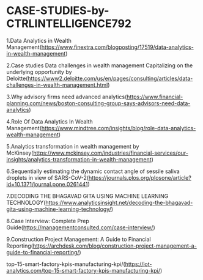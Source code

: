 # CASE-STUDIES-by-CTRLINTELLIGENCE792

1.Data Analytics in Wealth Management(https://www.finextra.com/blogposting/17519/data-analytics-in-wealth-management)

2.Case studies
Data challenges in wealth management
Capitalizing on the underlying opportunity by Deloitte(https://www2.deloitte.com/us/en/pages/consulting/articles/data-challenges-in-wealth-management.html)

3.Why advisory firms need advanced analytics(https://www.financial-planning.com/news/boston-consulting-group-says-advisors-need-data-analytics)

4.Role Of Data Analytics In Wealth Management(https://www.mindtree.com/insights/blog/role-data-analytics-wealth-management)

5.Analytics transformation in wealth management by McKinsey(https://www.mckinsey.com/industries/financial-services/our-insights/analytics-transformation-in-wealth-management)

6.Sequentially estimating the dynamic contact angle of sessile saliva droplets in view of SARS-CoV-2(https://journals.plos.org/plosone/article?id=10.1371/journal.pone.0261441)

7.DECODING THE BHAGAVAD GITA USING MACHINE LEARNING TECHNOLOGY(https://www.analyticsinsight.net/decoding-the-bhagavad-gita-using-machine-learning-technology/)

8.Case Interview: Complete Prep Guide(https://managementconsulted.com/case-interview/)

9.Construction Project Management: A Guide to Financial Reporting(https://archdesk.com/blog/construction-project-management-a-guide-to-financial-reporting/)

top-15-smart-factory-kpis-manufacturing-kpi/(https://iot-analytics.com/top-15-smart-factory-kpis-manufacturing-kpi/)
